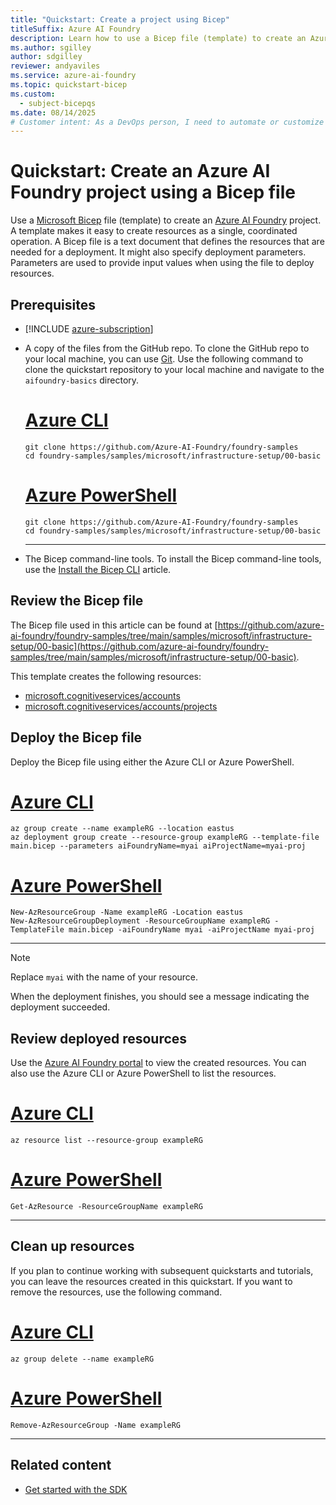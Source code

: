 ```yaml
---
title: "Quickstart: Create a project using Bicep"
titleSuffix: Azure AI Foundry
description: Learn how to use a Bicep file (template) to create an Azure AI Foundry project in your Azure subscription.
ms.author: sgilley
author: sdgilley
reviewer: andyaviles
ms.service: azure-ai-foundry
ms.topic: quickstart-bicep
ms.custom: 
  - subject-bicepqs
ms.date: 08/14/2025
# Customer intent: As a DevOps person, I need to automate or customize the creation of a hub by using templates.
---
```


# Quickstart: Create an Azure AI Foundry project using a Bicep file

Use a [Microsoft Bicep](/azure/azure-resource-manager/bicep/overview) file (template) to create an [Azure AI Foundry](https://ai.azure.com/?cid=learnDocs) project. A template makes it easy to create resources as a single, coordinated operation. A Bicep file is a text document that defines the resources that are needed for a deployment. It might also specify deployment parameters. Parameters are used to provide input values when using the file to deploy resources.

## Prerequisites

- [!INCLUDE [azure-subscription](../includes/azure-subscription.md)]

- A copy of the files from the GitHub repo. To clone the GitHub repo to your local machine, you can use [Git](https://git-scm.com/). Use the following command to clone the quickstart repository to your local machine and navigate to the `aifoundry-basics` directory.

    # [Azure CLI](#tab/cli)

    ```azurecli
    git clone https://github.com/Azure-AI-Foundry/foundry-samples
    cd foundry-samples/samples/microsoft/infrastructure-setup/00-basic
    ```

    # [Azure PowerShell](#tab/powershell)

    ```azurepowershell
    git clone https://github.com/Azure-AI-Foundry/foundry-samples
    cd foundry-samples/samples/microsoft/infrastructure-setup/00-basic
    ```

    ---

- The Bicep command-line tools. To install the Bicep command-line tools, use the [Install the Bicep CLI](/azure/azure-resource-manager/bicep/install) article.

## Review the Bicep file

The Bicep file used in this article can be found at [https://github.com/azure-ai-foundry/foundry-samples/tree/main/samples/microsoft/infrastructure-setup/00-basic](https://github.com/azure-ai-foundry/foundry-samples/tree/main/samples/microsoft/infrastructure-setup/00-basic).

This template creates the following resources:

- [microsoft.cognitiveservices/accounts](/azure/templates/microsoft.cognitiveservices/accounts?pivots=deployment-language-bicep)
- [microsoft.cognitiveservices/accounts/projects](/azure/templates/microsoft.cognitiveservices/accounts/projects?pivots=deployment-language-bicep)


## Deploy the Bicep file

Deploy the Bicep file using either the Azure CLI or Azure PowerShell.

# [Azure CLI](#tab/cli)

```azurecli
az group create --name exampleRG --location eastus
az deployment group create --resource-group exampleRG --template-file main.bicep --parameters aiFoundryName=myai aiProjectName=myai-proj 
```

# [Azure PowerShell](#tab/powershell)

```azurepowershell
New-AzResourceGroup -Name exampleRG -Location eastus
New-AzResourceGroupDeployment -ResourceGroupName exampleRG -TemplateFile main.bicep -aiFoundryName myai -aiProjectName myai-proj
```

---

> [!NOTE]
> Replace `myai` with the name of your resource. 

When the deployment finishes, you should see a message indicating the deployment succeeded.

## Review deployed resources

Use the [Azure AI Foundry portal](https://ai.azure.com/?cid=learnDocs) to view the created resources. You can also use the Azure CLI or Azure PowerShell to list the resources.

# [Azure CLI](#tab/cli)

```azurecli
az resource list --resource-group exampleRG
```

# [Azure PowerShell](#tab/powershell)

```azurepowershell
Get-AzResource -ResourceGroupName exampleRG
```

---

## Clean up resources

If you plan to continue working with subsequent quickstarts and tutorials, you can leave the resources created in this quickstart. If you want to remove the resources, use the following command.

# [Azure CLI](#tab/cli)

```azurecli
az group delete --name exampleRG
```

# [Azure PowerShell](#tab/powershell)

```azurepowershell
Remove-AzResourceGroup -Name exampleRG
```

---

## Related content

- [Get started with the SDK](../quickstarts//get-started-code.md?pivots=fdp-project)
